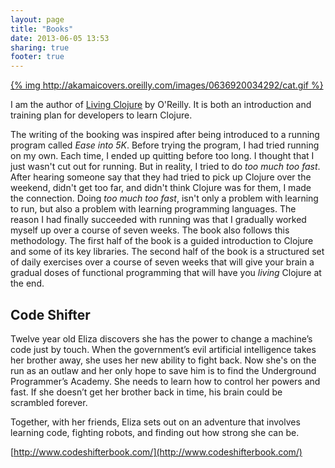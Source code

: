 ```yaml
---
layout: page
title: "Books"
date: 2013-06-05 13:53
sharing: true
footer: true
---
```


[{% img http://akamaicovers.oreilly.com/images/0636920034292/cat.gif  %}](http://shop.oreilly.com/product/0636920034292.do?sortby=publicationDate)

I am the author of [Living Clojure](http://shop.oreilly.com/product/0636920034292.do?sortby=publicationDate) by O'Reilly.  It is both an introduction and
training plan for developers to learn Clojure.

The writing of the booking was inspired
after being introduced to a running program called _Ease into 5K_.
Before trying the program, I had tried running on my own.  Each time,
I ended up quitting before too long.  I thought that I just wasn't cut
out for running.  But in reality, I tried to do _too much too
fast_.  After hearing someone say that they had tried to pick up
Clojure over the weekend, didn't get too far, and didn't think Clojure
was for them,  I made the connection.  Doing _too much too fast_,
isn't only a problem with learning to run, but also a problem with
learning programming languages.  The reason I had finally succeeded
with running was that I gradually worked myself up over a course of
seven weeks.  The book also follows this methodology.  The first half
of the book is a guided introduction to Clojure and some of its key
libraries.  The second half of the book is a structured set of daily
exercises over a course of seven weeks that will give your brain a
gradual doses of functional programming that will have you _living_
Clojure at the end.

## Code Shifter

Twelve year old Eliza discovers she has the power to change a machine’s code just by touch. When the government’s evil artificial intelligence takes her brother away, she uses her new ability to fight back. Now she's on the run as an outlaw and her only hope to save him is to find the Underground Programmer’s Academy. She needs to learn how to control her powers and fast. If she doesn’t get her brother back in time, his brain could be scrambled forever. 

Together, with her friends, Eliza sets out on an adventure that involves learning code, fighting robots, and finding out how strong she can be.

[http://www.codeshifterbook.com/](http://www.codeshifterbook.com/)
